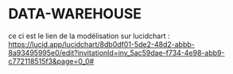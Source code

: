 # DATA-WAREHOUSE


ce ci est le lien de la modélisation sur  lucidchart : https://lucid.app/lucidchart/8db0df01-5de2-48d2-abbb-8a93495995e0/edit?invitationId=inv_5ac59dae-f734-4e98-abb9-c772118515f3&page=0_0#
